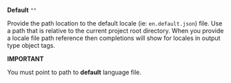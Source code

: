 **Default** `""`

Provide the path location to the default locale (ie: `en.default.json`) file. Use a path that is relative to the current project root directory. When you provide a locale file path reference then completions will show for locales in output type object tags.

**IMPORTANT**

You must point to path to **default** language file.
